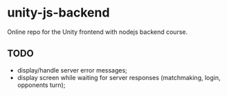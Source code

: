 # unity-js-backend
Online repo for the Unity frontend with nodejs backend course.

## TODO

* display/handle server error messages;
* display screen while waiting for server responses (matchmaking, login, opponents turn);


